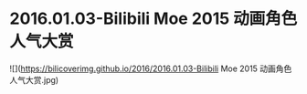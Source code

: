 # 2016.01.03-Bilibili Moe 2015 动画角色人气大赏
![](https://bilicoverimg.github.io/2016/2016.01.03-Bilibili Moe 2015 动画角色人气大赏.jpg)

